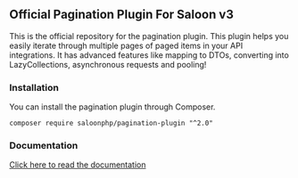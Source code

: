 ## Official Pagination Plugin For Saloon v3
This is the official repository for the pagination plugin. This plugin helps you easily iterate through multiple pages of paged items in your API integrations. It has advanced features like mapping to DTOs, converting into LazyCollections, asynchronous requests and pooling!

### Installation
You can install the pagination plugin through Composer.

```shell
composer require saloonphp/pagination-plugin "^2.0"
```

### Documentation
[Click here to read the documentation](https://docs.saloon.dev/digging-deeper/pagination)
